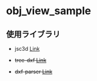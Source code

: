 # obj_view_sample
## 使用ライブラリ
+ jsc3d [Link](https://github.com/xxv/jsc3d)

+ ~~tree-dxf [Link](https://github.com/gdsestimating/three-dxf)~~

+ ~~dxf-parser [Link](https://github.com/gdsestimating/dxf-parser)~~

